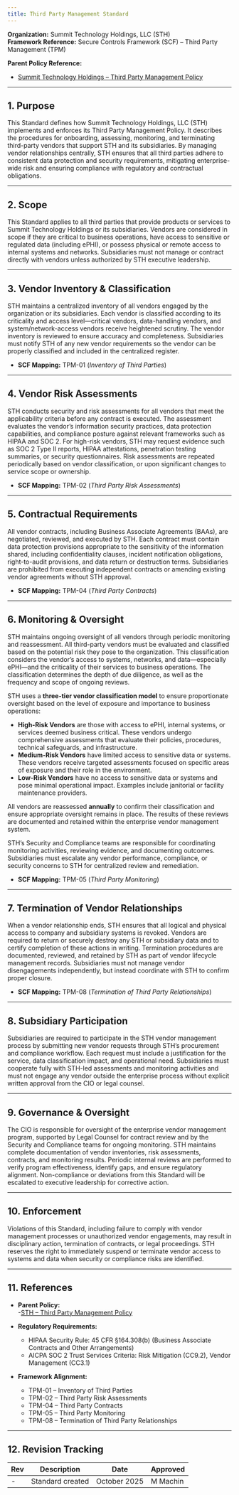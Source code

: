 ```yaml
---
title: Third Party Management Standard
---
```


**Organization:** Summit Technology Holdings, LLC (STH)  
**Framework Reference:** Secure Controls Framework (SCF) – Third Party Management (TPM)

**Parent Policy Reference:**  

- [Summit Technology Holdings – Third Party Management Policy](/departments/information-security/policies/30-tpm/)  

---

## 1. Purpose

This Standard defines how Summit Technology Holdings, LLC (STH) implements and enforces its Third Party Management Policy. It describes the procedures for onboarding, assessing, monitoring, and terminating third-party vendors that support STH and its subsidiaries. By managing vendor relationships centrally, STH ensures that all third parties adhere to consistent data protection and security requirements, mitigating enterprise-wide risk and ensuring compliance with regulatory and contractual obligations.

---

## 2. Scope

This Standard applies to all third parties that provide products or services to Summit Technology Holdings or its subsidiaries. Vendors are considered in scope if they are critical to business operations, have access to sensitive or regulated data (including ePHI), or possess physical or remote access to internal systems and networks. Subsidiaries must not manage or contract directly with vendors unless authorized by STH executive leadership.

---

## 3. Vendor Inventory & Classification

STH maintains a centralized inventory of all vendors engaged by the organization or its subsidiaries. Each vendor is classified according to its criticality and access level—critical vendors, data-handling vendors, and system/network-access vendors receive heightened scrutiny. The vendor inventory is reviewed to ensure accuracy and completeness. Subsidiaries must notify STH of any new vendor requirements so the vendor can be properly classified and included in the centralized register.  

- **SCF Mapping:** TPM-01 (*Inventory of Third Parties*)

---

## 4. Vendor Risk Assessments

STH conducts security and risk assessments for all vendors that meet the applicability criteria before any contract is executed. The assessment evaluates the vendor’s information security practices, data protection capabilities, and compliance posture against relevant frameworks such as HIPAA and SOC 2. For high-risk vendors, STH may request evidence such as SOC 2 Type II reports, HIPAA attestations, penetration testing summaries, or security questionnaires. Risk assessments are repeated periodically based on vendor classification, or upon significant changes to service scope or ownership.  

- **SCF Mapping:** TPM-02 (*Third Party Risk Assessments*)

---

## 5. Contractual Requirements

All vendor contracts, including Business Associate Agreements (BAAs), are negotiated, reviewed, and executed by STH. Each contract must contain data protection provisions appropriate to the sensitivity of the information shared, including confidentiality clauses, incident notification obligations, right-to-audit provisions, and data return or destruction terms. Subsidiaries are prohibited from executing independent contracts or amending existing vendor agreements without STH approval.  

- **SCF Mapping:** TPM-04 (*Third Party Contracts*)

---

## 6. Monitoring & Oversight

STH maintains ongoing oversight of all vendors through periodic monitoring and reassessment. All third-party vendors must be evaluated and classified based on the potential risk they pose to the organization. This classification considers the vendor’s access to systems, networks, and data—especially ePHI—and the criticality of their services to business operations. The classification determines the depth of due diligence, as well as the frequency and scope of ongoing reviews.

STH uses a **three-tier vendor classification model** to ensure proportionate oversight based on the level of exposure and importance to business operations:

- **High-Risk Vendors** are those with access to ePHI, internal systems, or services deemed business critical. These vendors undergo comprehensive assessments that evaluate their policies, procedures, technical safeguards, and infrastructure.
- **Medium-Risk Vendors** have limited access to sensitive data or systems. These vendors receive targeted assessments focused on specific areas of exposure and their role in the environment.
- **Low-Risk Vendors** have no access to sensitive data or systems and pose minimal operational impact. Examples include janitorial or facility maintenance providers.

All vendors are reassessed **annually** to confirm their classification and ensure appropriate oversight remains in place. The results of these reviews are documented and retained within the enterprise vendor management system.  

STH’s Security and Compliance teams are responsible for coordinating monitoring activities, reviewing evidence, and documenting outcomes. Subsidiaries must escalate any vendor performance, compliance, or security concerns to STH for centralized review and remediation.  

- **SCF Mapping:** TPM-05 (*Third Party Monitoring*)

---

## 7. Termination of Vendor Relationships

When a vendor relationship ends, STH ensures that all logical and physical access to company and subsidiary systems is revoked. Vendors are required to return or securely destroy any STH or subsidiary data and to certify completion of these actions in writing. Termination procedures are documented, reviewed, and retained by STH as part of vendor lifecycle management records. Subsidiaries must not manage vendor disengagements independently, but instead coordinate with STH to confirm proper closure.  

- **SCF Mapping:** TPM-08 (*Termination of Third Party Relationships*)

---

## 8. Subsidiary Participation

Subsidiaries are required to participate in the STH vendor management process by submitting new vendor requests through STH’s procurement and compliance workflow. Each request must include a justification for the service, data classification impact, and operational need. Subsidiaries must cooperate fully with STH-led assessments and monitoring activities and must not engage any vendor outside the enterprise process without explicit written approval from the CIO or legal counsel.

---

## 9. Governance & Oversight

The CIO is responsible for oversight of the enterprise vendor management program, supported by Legal Counsel for contract review and by the Security and Compliance teams for ongoing monitoring. STH maintains complete documentation of vendor inventories, risk assessments, contracts, and monitoring results. Periodic internal reviews are performed to verify program effectiveness, identify gaps, and ensure regulatory alignment. Non-compliance or deviations from this Standard will be escalated to executive leadership for corrective action.

---

## 10. Enforcement

Violations of this Standard, including failure to comply with vendor management processes or unauthorized vendor engagements, may result in disciplinary action, termination of contracts, or legal proceedings. STH reserves the right to immediately suspend or terminate vendor access to systems and data when security or compliance risks are identified.

---

## 11. References

- **Parent Policy:**  
  -[STH – Third Party Management Policy](/departments/information-security/policies/30-tpm/)

- **Regulatory Requirements:**  
  - HIPAA Security Rule: 45 CFR §164.308(b) (Business Associate Contracts and Other Arrangements)  
  - AICPA SOC 2 Trust Services Criteria: Risk Mitigation (CC9.2), Vendor Management (CC3.1)

- **Framework Alignment:**  
  - TPM-01 – Inventory of Third Parties  
  - TPM-02 – Third Party Risk Assessments  
  - TPM-04 – Third Party Contracts  
  - TPM-05 – Third Party Monitoring  
  - TPM-08 – Termination of Third Party Relationships

---

## 12. Revision Tracking

| Rev | Description       | Date         | Approved |
| --- | ----------------- | ------------ | -------- |
| -   | Standard created  | October 2025 | M Machin |
